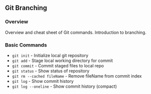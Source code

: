 ## Git Branching

### Overview

Overview and cheat sheet of Git commands. Introduction to branching.

### Basic Commands

* `git init` - Initialize local git repository
* `git add` - Stage local working directory for commit
* `git commit` - Commit staged files to local repo
* `git status` - Show status of repository
* `git rm --cached fileName` - Remove fileName from commit index
* `git log` - Show commit history
* `git log --oneline` - Show commit history (compact)
